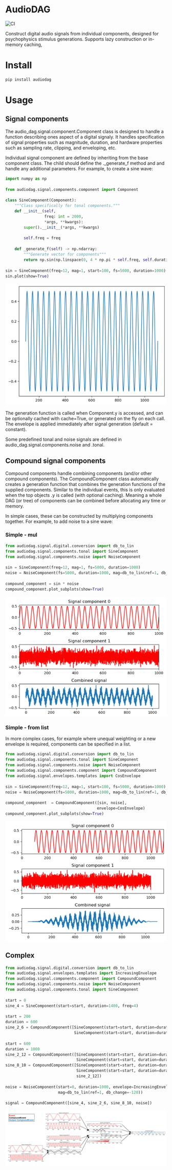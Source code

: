 # AudioDAG

![CI](https://github.com/garethjns/AudioDAG/workflows/CI/badge.svg?branch=master)

Construct digital audio signals from individual components, designed for psychophysics stimulus generations. Supports lazy construction or in-memory caching,

# Install
````bash
pip install audiodag
````
# Usage

## Signal components

The audio_dag.signal.component.Component class is designed to handle a function describing ones aspect of a digital signaly. It handles specification of signal properties such as magnitude, duration, and hardware properties such as sampling rate, clipping, and enveloping, etc.

Individual signal component are defined by inheriting from the base component class. The child should define the ._generate_f method and and handle any additional parameters. For example, to create a sine wave:

````python
import numpy as np

from audiodag.signal.components.component import Component

class SineComponent(Component):
    """Class specifically for tonal components."""
    def __init__(self,
                 freq: int = 2000,
                 *args, **kwargs):
        super().__init__(*args, **kwargs)

        self.freq = freq

    def _generate_f(self) -> np.ndarray:
        """Generate vector for components"""
        return np.sin(np.linspace(0, 4 * np.pi * self.freq, self.duration_pts)) * 0.5 * self.mag

sin = SineComponent(freq=12, mag=1, start=100, fs=5000, duration=1000)
sin.plot(show=True)
````
![example_sine](https://github.com/garethjns/AudioDAG/blob/master/images/example_sine.PNG) 

The generation function is called when Component.y is accessed, and can be optionally cached with cache=True, or generated on the fly on each call. The envelope is applied immediately after signal generation (default = constant).

Some predefined tonal and noise signals are defined in audio_dag.signal.components.noise and .tonal.

## Compound signal components

Compound components handle combining components (and/or other compound components). The CompoundComponent class automatically creates a generation function that combines the generation functions of the supplied components. Similar to the individual events, this is only evaluated when the top objects .y is called (with optional caching). Meaning a whole DAG (or tree) of components can be combined before allocating any time or memory.

In simple cases, these can be constructed by multiplying components together. For example, to add noise to a sine wave:


### Simple - mul
````python
from audiodag.signal.digital.conversion import db_to_lin
from audiodag.signal.components.tonal import SineComponent
from audiodag.signal.components.noise import NoiseComponent

sin = SineComponent(freq=12, mag=1, fs=5000, duration=1000)
noise = NoiseComponent(fs=5000, duration=1000, mag=db_to_lin(ref=1, db_change=-80))

compound_component = sin * noise
compound_component.plot_subplots(show=True)
````
![example_mul](https://github.com/garethjns/AudioDAG/blob/master/images/example_mul.PNG) 

### Simple - from list
In more complex cases, for example where unequal weighting or a new envelope is required, components can be specified in a list.

````python
from audiodag.signal.digital.conversion import db_to_lin
from audiodag.signal.components.tonal import SineComponent
from audiodag.signal.components.noise import NoiseComponent
from audiodag.signal.components.component import CompoundComponent
from audiodag.signal.envelopes.templates import CosEnvelope

sin = SineComponent(freq=12, mag=1, start=100, fs=5000, duration=1000)
noise = NoiseComponent(fs=5000, duration=1000, mag=db_to_lin(ref=1, db_change=-80))

compound_component  = CompoundComponent([sin, noise],
                                        envelope=CosEnvelope)
compound_component.plot_subplots(show=True)
````
![example_simple](https://github.com/garethjns/AudioDAG/blob/master/images/example_simple.PNG) 

## Complex
````Python
from audiodag.signal.digital.conversion import db_to_lin
from audiodag.signal.envelopes.templates import IncreasingEnvelope
from audiodag.signal.components.component import CompoundComponent
from audiodag.signal.components.noise import NoiseComponent
from audiodag.signal.components.tonal import SineComponent

start = 0
sine_4 = SineComponent(start=start, duration=1400, freq=4)

start = 200
duration = 600
sine_2_6 = CompoundComponent([SineComponent(start=start, duration=duration, freq=2),
                              SineComponent(start=start, duration=duration, freq=6)])

start = 600
duration = 1000
sine_2_12 = CompoundComponent([SineComponent(start=start, duration=duration, freq=2),
                               SineComponent(start=start, duration=duration, freq=12)])
sine_8_10 = CompoundComponent([SineComponent(start=start, duration=duration, freq=8),
                               SineComponent(start=start, duration=duration, freq=10),
                               sine_2_12])

noise = NoiseComponent(start=0, duration=1000, envelope=IncreasingEnvelope,
                       mag=db_to_lin(ref=1, db_change=-120))

signal = CompoundComponent([sine_4, sine_2_6, sine_8_10, noise])
````
![example_complex](https://github.com/garethjns/AudioDAG/blob/master/images/example_complex.png) 

